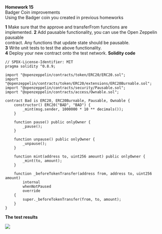 **Homework 15**  
Badger Coin improvements  
Using the Badger coin you created in previous homeworks  

**1** Make sure that the approve and transferFrom functions are  
implemented.
**2** Add pausable functionality, you can use the Open Zeppelin pausable  
contract. Any functions that update state should be pausable.  
**3** Write unit tests to test the above functionality.  
**4** Deploy your new contract onto the test network.
**Solidity code**

```Solidity
// SPDX-License-Identifier: MIT
pragma solidity ^0.8.9;

import "@openzeppelin/contracts/token/ERC20/ERC20.sol";
import "@openzeppelin/contracts/token/ERC20/extensions/ERC20Burnable.sol";
import "@openzeppelin/contracts/security/Pausable.sol";
import "@openzeppelin/contracts/access/Ownable.sol";

contract Bad is ERC20, ERC20Burnable, Pausable, Ownable {
    constructor() ERC20("BAD", "BAD") {
        _mint(msg.sender, 1000000 * 10 ** decimals());
    }

    function pause() public onlyOwner {
        _pause();
    }

    function unpause() public onlyOwner {
        _unpause();
    }

    function mint(address to, uint256 amount) public onlyOwner {
        _mint(to, amount);
    }

    function _beforeTokenTransfer(address from, address to, uint256 amount)
        internal
        whenNotPaused
        override
    {
        super._beforeTokenTransfer(from, to, amount);
    }
}

```

**The test results**

![](https://33333.cdn.cke-cs.com/kSW7V9NHUXugvhoQeFaf/images/1a303bad004668c2fee30c166a2ff110d719a726162e3103.PNG)
